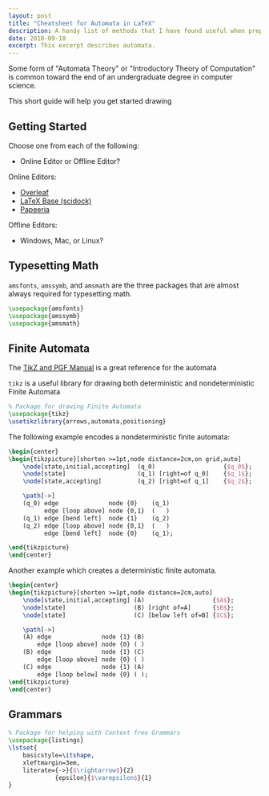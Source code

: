 ```yaml
---
layout: post
title: "Cheatsheet for Automata in LaTeX"
description: A handy list of methods that I have found useful when preparing automata example in LaTeX.
date: 2018-09-10
excerpt: This excerpt describes automata.
---
```


Some form of "Automata Theory" or "Introductory Theory of Computation" is common toward the end of an undergraduate degree in computer science.

This short guide will help you get started drawing

## Getting Started

Choose one from each of the following:

* Online Editor or Offline Editor?

Online Editors:

* [Overleaf](https://www.overleaf.com/)
* [LaTeX Base (scidock)](https://latexbase.com/)
* [Papeeria](https://papeeria.com/)

Offline Editors:

* Windows, Mac, or Linux?

## Typesetting Math

`amsfonts`, `amssymb`, and `amsmath` are the three packages that are almost always required for typesetting math.

```latex
\usepackage{amsfonts}
\usepackage{amssymb}
\usepackage{amsmath}
```

## Finite Automata

The [TikZ and PGF Manual](https://www.bu.edu/math/files/2013/08/tikzpgfmanual.pdf#section.19) is a great reference for the automata

`tikz` is a useful library for drawing both deterministic and nondeterministic Finite Automata

```latex
% Package for drawing Finite Automata
\usepackage{tikz}
\usetikzlibrary{arrows,automata,positioning}
```

The following example encodes a  nondeterministic finite automata:

```latex
\begin{center}
\begin{tikzpicture}[shorten >=1pt,node distance=2cm,on grid,auto]
    \node[state,initial,accepting]  (q_0)                   {$q_0$};
    \node[state]                    (q_1) [right=of q_0]    {$q_1$};
    \node[state,accepting]          (q_2) [right=of q_1]    {$q_2$};

    \path[->]
    (q_0) edge              node {0}    (q_1)
          edge [loop above] node {0,1}  (   )
    (q_1) edge [bend left]  node {1}    (q_2)
    (q_2) edge [loop above] node {0,1}  (   )
          edge [bend left]  node {0}    (q_1);

\end{tikzpicture}
\end{center}
```

Another example which creates a deterministic finite automata.

```latex
\begin{center}
\begin{tikzpicture}[shorten >=1pt,node distance=2cm,auto]
    \node[state,initial,accepting] (A)                   {$A$};
    \node[state]                   (B) [right of=A]      {$B$};
    \node[state]                   (C) [below left of=B] {$C$};

    \path[->]
    (A) edge              node {1} (B)
        edge [loop above] node {0} ( )
    (B) edge              node {1} (C)
        edge [loop above] node {0} ( )
    (C) edge              node {1} (A)
        edge [loop below] node {0} ( );
\end{tikzpicture}
\end{center}
```

## Grammars

```latex
% Package for helping with Context free Grammars
\usepackage{listings}
\lstset{
    basicstyle=\itshape,
    xleftmargin=3em,
    literate={->}{$\rightarrow$}{2}
             {epsilon}{$\varepsilon$}{1}
}
```
